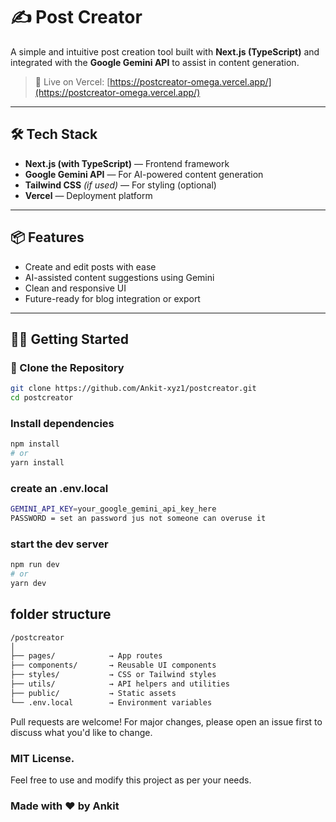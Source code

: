 # ✍️ Post Creator

A simple and intuitive post creation tool built with **Next.js (TypeScript)** and integrated with the **Google Gemini API** to assist in content generation.  

> 🚀 Live on Vercel: [https://postcreator-omega.vercel.app/](https://postcreator-omega.vercel.app/) 

---

## 🛠 Tech Stack

- **Next.js (with TypeScript)** — Frontend framework
- **Google Gemini API** — For AI-powered content generation
- **Tailwind CSS** *(if used)* — For styling (optional)
- **Vercel** — Deployment platform

---

## 📦 Features

- Create and edit posts with ease  
- AI-assisted content suggestions using Gemini  
- Clean and responsive UI  
- Future-ready for blog integration or export

---

## 🧑‍💻 Getting Started

### 🔁 Clone the Repository

```bash
git clone https://github.com/Ankit-xyz1/postcreator.git
cd postcreator
```

### Install dependencies
```bash
npm install
# or
yarn install
```

### create an .env.local 
```bash
GEMINI_API_KEY=your_google_gemini_api_key_here
PASSWORD = set an password jus not someone can overuse it
```

### start the dev server
```bash 
npm run dev
# or
yarn dev
```

## folder structure
```bash
/postcreator
│
├── pages/            → App routes
├── components/       → Reusable UI components
├── styles/           → CSS or Tailwind styles
├── utils/            → API helpers and utilities
├── public/           → Static assets
└── .env.local        → Environment variables
```


Pull requests are welcome! For major changes, please open an issue first to discuss what you'd like to change.

### MIT License.
Feel free to use and modify this project as per your needs.


### Made with ❤️ by Ankit
